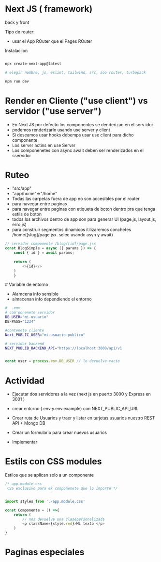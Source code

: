 # Next JS ( framework)
back y front

Tipo de router:
- usar  el App ROuter que el Pages ROuter 

Instalaciion 
```bash 

npx create-next-app@latest

# elegir nombre, js, eslint, tailwind, src, aoo router, turbopack

npm run dev 


```

# Render en Cliente ("use client") vs servidor ("use server")

- En Next JS por defecto los componentes se denderizan en el serv idor 
- podemos renderizarlo usando use server y client
- Si deseamos usar hooks debemps usar use client para dicho componente 
- Los server actins en use Server
- Los componenetes con async await deben ser renderizados en el sservidor 

# Ruteo 

- "src/app"
- "app/home"=>"/home"
- Todas las carpetas fuera de app no son accesibles por el router
- <Link href=""> para navegar entre paginas
- <Link href=""> para navegar entre paginas con etiqueta de boton dentro pra que tenga estils de boton
- todos los archivos dentro de app son para generar UI (page.js, layout.js, erro,js)
- para construir segmentos dinamicos itilizaremos conchetes /home([slug]/page.jsx. selee usando asyn y await)

```js
// servidor componente /blog/[id]/page.jsx
const BlogSimple = async ({ params }) => {
    const { id } = await params;
  
    return (
        <>{id}</>
    )
    }

```

# Variable de entorno

- Alamcena info sensible
- almacenan info dependiendo el entorno 
```bash
#  .env
# com'ponenete servidor
DB_USER="mi-usuario"
DB-PASS="1234"

#contenete cliente 
Next_PUBLIC_USER="mi-usuario-publico"

# servidor backend
NEXT_PUBLIB_BACKEND_API="https://localhost:3000/api/v1


```

```js

const user = process.env.DB_USER // lo devuelve vacio
```

# Actividad 
- Ejecutar dos servidores a la vez (next js en puerto 3000 y Express en 3001 )
- crear entorno (.env y.env.example) con NEXT_PUBLIC_API_URL
- Crear ruta de Usuarios y traer y listar  en tarjetas usuarios nuestro REST API + Mongo DB

- Crear un formulario para crear nuevos usuarios 

- Implementar 


# Estils con CSS modules

Estilos que se aplican solo a un componente 

```css
/* app.module.css
 CSS exclusivo para ek componenete que lo importe */


```

```js

import styles from './app.module.css'

const Componente = () =>{
    return (
        // nos devuelve una clasepersonalizada 
        <p className={style.red}>Mi texto </p>
    )
}
```

# Paginas especiales 

